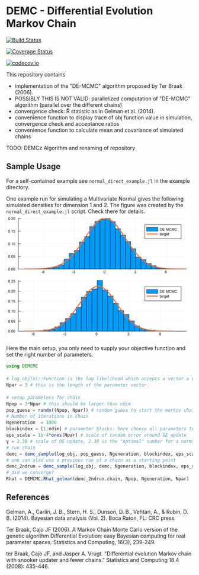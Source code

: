 # DEMC - Differential Evolution Markov Chain 


[![Build Status](https://travis-ci.org/chrished/DEMCMC.jl.svg?branch=master)](https://travis-ci.org/chrished/DEMCMC.jl)

[![Coverage Status](https://coveralls.io/repos/chrished/DEMCMC.jl/badge.svg?branch=master&service=github)](https://coveralls.io/github/chrished/DEMCMC.jl?branch=master)

[![codecov.io](http://codecov.io/github/chrished/DEMCMC.jl/coverage.svg?branch=master)](http://codecov.io/github/chrished/DEMCMC.jl?branch=master)


This repository contains
* implementation of the "DE-MCMC" algorithm proposed by Ter Braak (2006).
* POSSIBLY THIS IS NOT VALID: parallelized computation of "DE-MCMC" algorithm (parallel over the different chains)
* convergence check: R̂ statistic as in Gelman et al. (2014).
* convenience function to display trace of obj function value in simulation, convergence check and acceptance ratios
* convenience function to calculate mean and covariance of simulated chains

TODO: DEMCz Algorithm and renaming of repository

## Sample Usage
For a self-contained example see `normal_direct_example.jl` in the example directory.

One example run for simulating a Multivariate Normal gives the following simulated densities for dimension 1 and 2. The figure was created by the `normal_direct_example.jl` script. Check there for details.
![Simulated Multivariate Normal](./img/normal_direct_hist_1_2.png)

Here the main setup, you only need to supply your objective function and set the right number of parameters.

```julia
using DEMCMC

# log_obj(x)::Function is the log likelihood which accepts a vector x of length Npar as its argument
Npar = 3 # this is the length of the parameter vector.

# setup parameters for chain
Npop = 3*Npar # this should be larger than ndim
pop_guess = randn((Npop, Npar)) # random guess to start the markov chain (this should be sufficiently dispersed to cover the relevant parameter range)
# Number of iterations in Chain
Ngeneration  = 1000
blockindex = [1:ndim] # parameter blocks: here choose all parameters to be updated simultaenously
eps_scale = 1e-4*ones(Npar) # scale of random error around DE update
γ = 2.38 # scale of DE update, 2.38 is the "optimal" number for a normal
# run chain
demc = demc_sample(log_obj, pop_guess, Ngeneration, blockindex, eps_scale, γ)
# one can also use a previous run of a chain as a starting point
demc_2ndrun = demc_sample(log_obj, demc, Ngeneration, blockindex, eps_scale, γ)
# did we converge?
Rhat = DEMCMC.Rhat_gelman(demc_2ndrun.chain, Npop, Ngeneration, Npar)
```


## References

Gelman, A., Carlin, J. B., Stern, H. S., Dunson, D. B., Vehtari, A., & Rubin, D. B. (2014). Bayesian data analysis (Vol. 2). Boca Raton, FL: CRC press.

Ter Braak, Cajo JF (2006). A Markov Chain Monte Carlo version of the genetic algorithm Differential Evolution: easy Bayesian computing for real parameter spaces. Statistics and Computing, 16(3), 239-249.

ter Braak, Cajo JF, and Jasper A. Vrugt. "Differential evolution Markov chain with snooker updater and fewer chains." Statistics and Computing 18.4 (2008): 435-446.
